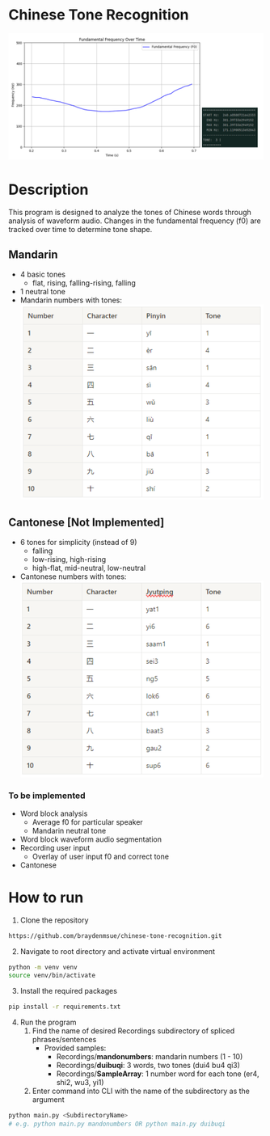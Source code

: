 # Chinese Tone Recognition

![alt text](https://github.com/braydenmsue/chinese-tone-recognition/blob/main/figures/qi3.png?raw=true)
# Description
This program is designed to analyze the tones of Chinese words through analysis of waveform audio. Changes in the fundamental frequency (f0) are tracked over time to determine tone shape.

## Mandarin
 - 4 basic tones
   - flat, rising, falling-rising, falling
 - 1 neutral tone
 - Mandarin numbers with tones:\
![alt text](https://github.com/braydenmsue/chinese-tone-recognition/blob/main/figures/mand_num_chart.PNG?raw=true)

## Cantonese [Not Implemented]
 - 6 tones for simplicity (instead of 9)
   - falling 
   - low-rising, high-rising
   - high-flat, mid-neutral, low-neutral
 - Cantonese numbers with tones:\
 ![alt text](https://github.com/braydenmsue/chinese-tone-recognition/blob/main/figures/cant_num_chart.PNG?raw=true)

### To be implemented
 - Word block analysis
   - Average f0 for particular speaker
   - Mandarin neutral tone
 - Word block waveform audio segmentation
 - Recording user input
    - Overlay of user input f0 and correct tone
 - Cantonese

# How to run
1. Clone the repository
```bash
https://github.com/braydenmsue/chinese-tone-recognition.git
````
2. Navigate to root directory and activate virtual environment
```bash
python -m venv venv
source venv/bin/activate
```
3. Install the required packages
```bash
pip install -r requirements.txt
```
4. Run the program
   1. Find the name of desired Recordings subdirectory of spliced phrases/sentences
      - Provided samples:
        - Recordings/**mandonumbers**: mandarin numbers (1 - 10)
        - Recordings/**duibuqi**: 3 words, two tones (dui4 bu4 qi3) 
        - Recordings/**SampleArray**: 1 number word for each tone (er4, shi2, wu3, yi1)
   2. Enter command into CLI with the name of the subdirectory as the argument
```bash
python main.py <SubdirectoryName>
# e.g. python main.py mandonumbers OR python main.py duibuqi
```